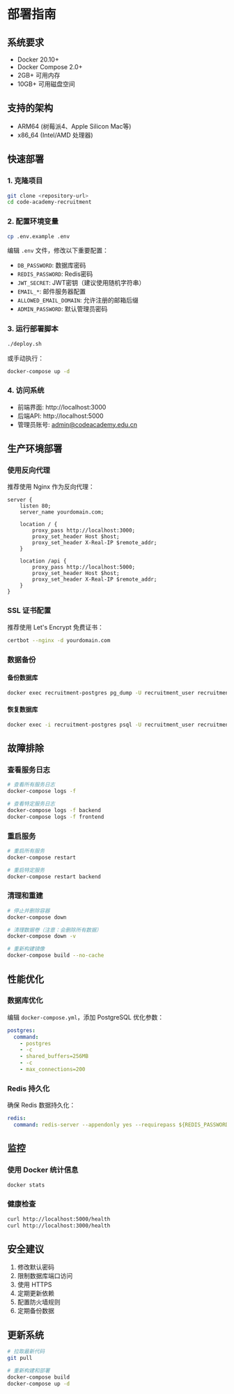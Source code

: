 # 部署指南

## 系统要求

- Docker 20.10+
- Docker Compose 2.0+
- 2GB+ 可用内存
- 10GB+ 可用磁盘空间

## 支持的架构

- ARM64 (树莓派4、Apple Silicon Mac等)
- x86_64 (Intel/AMD 处理器)

## 快速部署

### 1. 克隆项目

```bash
git clone <repository-url>
cd code-academy-recruitment
```

### 2. 配置环境变量

```bash
cp .env.example .env
```

编辑 `.env` 文件，修改以下重要配置：

- `DB_PASSWORD`: 数据库密码
- `REDIS_PASSWORD`: Redis密码
- `JWT_SECRET`: JWT密钥（建议使用随机字符串）
- `EMAIL_*`: 邮件服务器配置
- `ALLOWED_EMAIL_DOMAIN`: 允许注册的邮箱后缀
- `ADMIN_PASSWORD`: 默认管理员密码

### 3. 运行部署脚本

```bash
./deploy.sh
```

或手动执行：

```bash
docker-compose up -d
```

### 4. 访问系统

- 前端界面: http://localhost:3000
- 后端API: http://localhost:5000
- 管理员账号: admin@codeacademy.edu.cn

## 生产环境部署

### 使用反向代理

推荐使用 Nginx 作为反向代理：

```nginx
server {
    listen 80;
    server_name yourdomain.com;

    location / {
        proxy_pass http://localhost:3000;
        proxy_set_header Host $host;
        proxy_set_header X-Real-IP $remote_addr;
    }

    location /api {
        proxy_pass http://localhost:5000;
        proxy_set_header Host $host;
        proxy_set_header X-Real-IP $remote_addr;
    }
}
```

### SSL 证书配置

推荐使用 Let's Encrypt 免费证书：

```bash
certbot --nginx -d yourdomain.com
```

### 数据备份

#### 备份数据库

```bash
docker exec recruitment-postgres pg_dump -U recruitment_user recruitment_db > backup.sql
```

#### 恢复数据库

```bash
docker exec -i recruitment-postgres psql -U recruitment_user recruitment_db < backup.sql
```

## 故障排除

### 查看服务日志

```bash
# 查看所有服务日志
docker-compose logs -f

# 查看特定服务日志
docker-compose logs -f backend
docker-compose logs -f frontend
```

### 重启服务

```bash
# 重启所有服务
docker-compose restart

# 重启特定服务
docker-compose restart backend
```

### 清理和重建

```bash
# 停止并删除容器
docker-compose down

# 清理数据卷（注意：会删除所有数据）
docker-compose down -v

# 重新构建镜像
docker-compose build --no-cache
```

## 性能优化

### 数据库优化

编辑 `docker-compose.yml`，添加 PostgreSQL 优化参数：

```yaml
postgres:
  command: 
    - postgres
    - -c
    - shared_buffers=256MB
    - -c
    - max_connections=200
```

### Redis 持久化

确保 Redis 数据持久化：

```yaml
redis:
  command: redis-server --appendonly yes --requirepass ${REDIS_PASSWORD}
```

## 监控

### 使用 Docker 统计信息

```bash
docker stats
```

### 健康检查

```bash
curl http://localhost:5000/health
curl http://localhost:3000/health
```

## 安全建议

1. 修改默认密码
2. 限制数据库端口访问
3. 使用 HTTPS
4. 定期更新依赖
5. 配置防火墙规则
6. 定期备份数据

## 更新系统

```bash
# 拉取最新代码
git pull

# 重新构建和部署
docker-compose build
docker-compose up -d
```